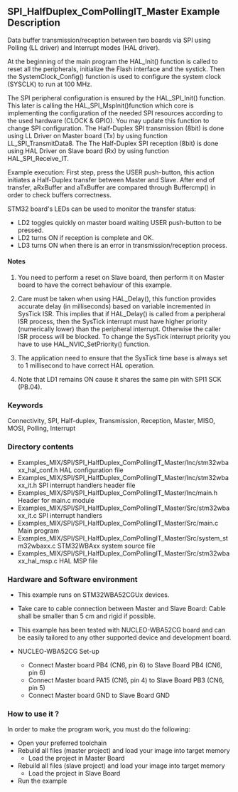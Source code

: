 ## <b>SPI_HalfDuplex_ComPollingIT_Master Example Description</b>

Data buffer transmission/reception between 
two boards via SPI using Polling (LL driver) and Interrupt modes (HAL driver).

At the beginning of the main program the HAL_Init() function is called to reset 
all the peripherals, initialize the Flash interface and the systick.
Then the SystemClock_Config() function is used to configure the system
clock (SYSCLK) to run at 100 MHz.

The SPI peripheral configuration is ensured by the HAL_SPI_Init() function.
This later is calling the HAL_SPI_MspInit()function which core is implementing
the configuration of the needed SPI resources according to the used hardware (CLOCK & 
GPIO). You may update this function to change SPI configuration.
The Half-Duplex SPI transmission (8bit) is done using LL Driver on Master board (Tx) by using function 
LL_SPI_TransmitData8.
The The Half-Duplex SPI reception (8bit) is done using HAL Driver on Slave board (Rx) by using function 
HAL_SPI_Receive_IT.

Example execution:
First step, press the USER push-button, this action initiates a Half-Duplex transfer 
between Master and Slave.
After end of transfer, aRxBuffer and aTxBuffer are compared through Buffercmp() in order to 
check buffers correctness.

STM32 board's LEDs can be used to monitor the transfer status:

 - LD2 toggles quickly on master board waiting USER push-button to be pressed.
 - LD2 turns ON if reception is complete and OK.
 - LD3 turns ON when there is an error in transmission/reception process.  

#### <b>Notes</b>

 1. You need to perform a reset on Slave board, then perform it on Master board
    to have the correct behaviour of this example.

 2. Care must be taken when using HAL_Delay(), this function provides accurate delay (in milliseconds)
    based on variable incremented in SysTick ISR. This implies that if HAL_Delay() is called from
    a peripheral ISR process, then the SysTick interrupt must have higher priority (numerically lower)
    than the peripheral interrupt. Otherwise the caller ISR process will be blocked.
    To change the SysTick interrupt priority you have to use HAL_NVIC_SetPriority() function.

 3. The application need to ensure that the SysTick time base is always set to 1 millisecond
    to have correct HAL operation.

 4. Note that LD1 remains ON cause it shares the same pin with SPI1 SCK (PB.04).

### <b>Keywords</b>

Connectivity, SPI, Half-duplex, Transmission, Reception, Master, MISO, MOSI, Polling, Interrupt

### <b>Directory contents</b>

  - Examples_MIX/SPI/SPI_HalfDuplex_ComPollingIT_Master/Inc/stm32wbaxx_hal_conf.h   HAL configuration file
  - Examples_MIX/SPI/SPI_HalfDuplex_ComPollingIT_Master/Inc/stm32wbaxx_it.h         SPI interrupt handlers header file
  - Examples_MIX/SPI/SPI_HalfDuplex_ComPollingIT_Master/Inc/main.h                  Header for main.c module  
  - Examples_MIX/SPI/SPI_HalfDuplex_ComPollingIT_Master/Src/stm32wbaxx_it.c         SPI interrupt handlers
  - Examples_MIX/SPI/SPI_HalfDuplex_ComPollingIT_Master/Src/main.c                  Main program
  - Examples_MIX/SPI/SPI_HalfDuplex_ComPollingIT_Master/Src/system_stm32wbaxx.c     STM32WBAxx system source file
  - Examples_MIX/SPI/SPI_HalfDuplex_ComPollingIT_Master/Src/stm32wbaxx_hal_msp.c    HAL MSP file    


### <b>Hardware and Software environment</b>

  - This example runs on STM32WBA52CGUx devices.

  - Take care to cable connection between Master and Slave Board:
    Cable shall be smaller than 5 cm and rigid if possible.

  - This example has been tested with NUCLEO-WBA52CG board and can be
    easily tailored to any other supported device and development board.

  - NUCLEO-WBA52CG Set-up
    - Connect Master board PB4 (CN6, pin 6) to Slave Board PB4 (CN6, pin 6)
    - Connect Master board PA15 (CN6, pin 4) to Slave Board PB3 (CN6, pin 5)
    - Connect Master board GND to Slave Board GND

### <b>How to use it ?</b>

In order to make the program work, you must do the following:

 - Open your preferred toolchain
 - Rebuild all files (master project) and load your image into target memory
    - Load the project in Master Board
 - Rebuild all files (slave project) and load your image into target memory
    - Load the project in Slave Board
 - Run the example

